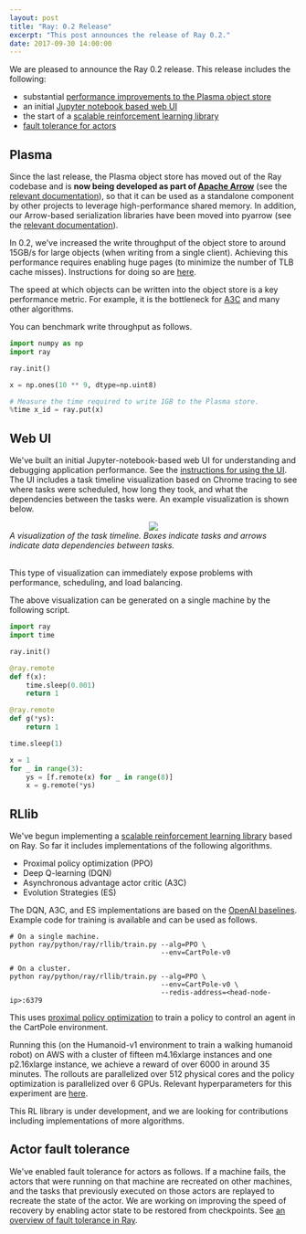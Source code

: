 ```yaml
---
layout: post
title: "Ray: 0.2 Release"
excerpt: "This post announces the release of Ray 0.2."
date: 2017-09-30 14:00:00
---
```


We are pleased to announce the Ray 0.2 release. This release includes the
following:
- substantial [performance improvements to the Plasma object store][1]
- an initial [Jupyter notebook based web UI][2]
- the start of a [scalable reinforcement learning library][3]
- [fault tolerance for actors][4]

## Plasma

Since the last release, the Plasma object store has moved out of the Ray
codebase and is **now being developed as part of [Apache Arrow][5]** (see the
[relevant documentation][10]), so that it can be used as a standalone component
by other projects to leverage high-performance shared memory. In addition, our
Arrow-based serialization libraries have been moved into pyarrow (see the
[relevant documentation][9]).

In 0.2, we've increased the write throughput of the object store to around
15GB/s for large objects (when writing from a single client). Achieving this
performance requires enabling huge pages (to minimize the number of TLB cache
misses). Instructions for doing so are [here][1].

The speed at which objects can be written into the object store is a key
performance metric. For example, it is the bottleneck for [A3C][6] and many
other algorithms.

You can benchmark write throughput as follows.

```python
import numpy as np
import ray

ray.init()

x = np.ones(10 ** 9, dtype=np.uint8)

# Measure the time required to write 1GB to the Plasma store.
%time x_id = ray.put(x)
```

## Web UI

We've built an initial Jupyter-notebook-based web UI for understanding and
debugging application performance. See the [instructions for using the UI][2].
The UI includes a task timeline visualization based on Chrome tracing to see
where tasks were scheduled, how long they took, and what the dependencies
between the tasks were. An example visualization is shown below.

<div align="center">
<img src="{{ site.base-url }}/assets/ray_0.2_release/timeline_visualization.png">
</div>
<div><i>A visualization of the task timeline. Boxes indicate tasks and arrows
indicate data dependencies between tasks.</i></div>
<br />

This type of visualization can immediately expose problems with performance,
scheduling, and load balancing.

The above visualization can be generated on a single machine by the following
script.

```python
import ray
import time

ray.init()

@ray.remote
def f(x):
    time.sleep(0.001)
    return 1

@ray.remote
def g(*ys):
    return 1

time.sleep(1)

x = 1
for _ in range(3):
    ys = [f.remote(x) for _ in range(8)]
    x = g.remote(*ys)
```

## RLlib

We've begun implementing a [scalable reinforcement learning library][3] based on
Ray. So far it includes implementations of the following algorithms.

- Proximal policy optimization (PPO)
- Deep Q-learning (DQN)
- Asynchronous advantage actor critic (A3C)
- Evolution Strategies (ES)

The DQN, A3C, and ES implementations are based on the [OpenAI baselines][7].
Example code for training is available and can be used as follows.

```
# On a single machine.
python ray/python/ray/rllib/train.py --alg=PPO \
                                     --env=CartPole-v0

# On a cluster.
python ray/python/ray/rllib/train.py --alg=PPO \
                                     --env=CartPole-v0 \
                                     --redis-address=<head-node-ip>:6379
```

This uses [proximal policy optimization][11] to train a policy to control an
agent in the CartPole environment.

Running this (on the Humanoid-v1 environment to train a walking humanoid robot)
on AWS with a cluster of fifteen m4.16xlarge instances and one p2.16xlarge
instance, we achieve a reward of over 6000 in around 35 minutes. The rollouts
are parallelized over 512 physical cores and the policy optimization is
parallelized over 6 GPUs. Relevant hyperparameters for this experiment are
[here][8].

This RL library is under development, and we are looking for contributions
including implementations of more algorithms.

## Actor fault tolerance

We've enabled fault tolerance for actors as follows. If a machine fails, the
actors that were running on that machine are recreated on other machines, and
the tasks that previously executed on those actors are replayed to recreate the
state of the actor. We are working on improving the speed of recovery by
enabling actor state to be restored from checkpoints. See [an overview of fault
tolerance in Ray][4].

[1]: http://ray.readthedocs.io/en/master/plasma-object-store.html
[2]: http://ray.readthedocs.io/en/master/webui.html
[3]: http://ray.readthedocs.io/en/master/rllib.html
[4]: http://ray.readthedocs.io/en/master/fault-tolerance.html
[5]: https://github.com/apache/arrow
[6]: http://ray.readthedocs.io/en/master/example-a3c.html
[7]: https://github.com/openai/baselines
[8]: https://github.com/ray-project/ray/blob/b020e6bf1fb00d0745371d8674146d4a5b75d9f0/python/ray/rllib/test/tuned_examples.sh#L11
[9]: https://arrow.apache.org/docs/python/ipc.html#arbitrary-object-serialization
[10]: https://arrow.apache.org/docs/python/plasma.html
[11]: https://arxiv.org/abs/1707.06347
